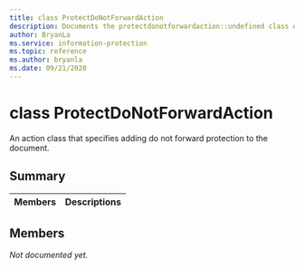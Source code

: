 ```yaml
---
title: class ProtectDoNotForwardAction 
description: Documents the protectdonotforwardaction::undefined class of the Microsoft Information Protection (MIP) SDK.
author: BryanLa
ms.service: information-protection
ms.topic: reference
ms.author: bryanla
ms.date: 09/21/2020
---
```


# class ProtectDoNotForwardAction 
An action class that specifies adding do not forward protection to the document.
  
## Summary
 Members                        | Descriptions                                
--------------------------------|---------------------------------------------
  
## Members
_Not documented yet._
